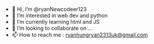 - 👋 Hi, I’m @ryanNewcodeer123
- 👀 I’m interested in web dev and python
- 🌱 I’m currently learning html and JS
- 💞️ I’m looking to collaborate on ...
- 📫 How to reach me : ryanhungryan2313uk@gmail.com

<!---
ryanNewcodeer123/ryanNewcodeer123 is a ✨ special ✨ repository because its `README.md` (this file) appears on your GitHub profile.
You can click the Preview link to take a look at your changes.
--->
